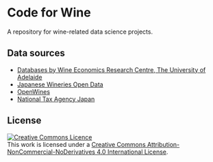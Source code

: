 # Code for Wine
A repository for wine-related data science projects.

## Data sources
- [Databases by Wine Economics Research Centre, The University of Adelaide](https://economics.adelaide.edu.au/wine-economics/databases)
- [Japanese Wineries Open Data](https://savethetables.org/winery/)
- [OpenWines](https://github.com/OpenWines)
- [National Tax Agency Japan](https://www.nta.go.jp/taxes/sake/shiori-gaikyo/seizogaikyo/09.htm)

## License
<a rel="license" href="http://creativecommons.org/licenses/by-nc-nd/4.0/"><img alt="Creative Commons Licence" style="border-width:0" src="https://i.creativecommons.org/l/by-nc-nd/4.0/88x31.png" /></a><br />This work is licensed under a <a rel="license" href="http://creativecommons.org/licenses/by-nc-nd/4.0/">Creative Commons Attribution-NonCommercial-NoDerivatives 4.0 International License</a>.
